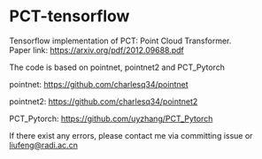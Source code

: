 # PCT-tensorflow
Tensorflow implementation of PCT: Point Cloud Transformer.  
Paper link: https://arxiv.org/pdf/2012.09688.pdf  

The code is based on pointnet, pointnet2 and PCT_Pytorch  

pointnet:     https://github.com/charlesq34/pointnet  

pointnet2:    https://github.com/charlesq34/pointnet2  

PCT_Pytorch:  https://github.com/uyzhang/PCT_Pytorch  

If there exist any errors, please contact me via committing issue or liufeng@radi.ac.cn

